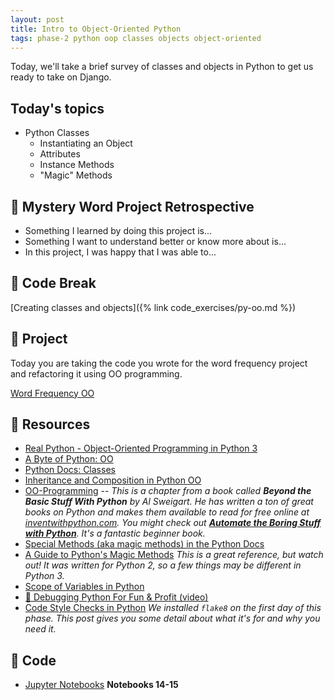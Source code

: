 ```yaml
---
layout: post
title: Intro to Object-Oriented Python
tags: phase-2 python oop classes objects object-oriented
---
```


Today, we'll take a brief survey of classes and objects in Python to get us ready to take on Django.

## Today's topics

- Python Classes
  - Instantiating an Object
  - Attributes
  - Instance Methods
  - "Magic" Methods

## 🔎 Mystery Word Project Retrospective

- Something I learned by doing this project is...
- Something I want to understand better or know more about is...
- In this project, I was happy that I was able to...

## 🐍 Code Break

[Creating classes and objects]({% link code_exercises/py-oo.md %})

## 🎯 Project

Today you are taking the code you wrote for the word frequency project and refactoring it using OO programming.

[Word Frequency OO](https://classroom.github.com/a/2AC2qyNX)

## 🔖 Resources

- [Real Python - Object-Oriented Programming in Python 3](https://realpython.com/python3-object-oriented-programming/)
- [A Byte of Python: OO](https://python.swaroopch.com/oop.html)
- [Python Docs: Classes](https://docs.python.org/3/tutorial/classes.html)
- [Inheritance and Composition in Python OO](https://realpython.com/inheritance-composition-python/)
- [OO-Programming](https://inventwithpython.com/beyond/chapter15.html) -- _This is a chapter from a book called **Beyond the Basic Stuff With Python** by Al Sweigart. He has written a ton of great books on Python and makes them available to read for free online at [inventwithpython.com](https://inventwithpython.com/). You might check out [**Automate the Boring Stuff with Python**](https://automatetheboringstuff.com/). It's a fantastic beginner book._
- [Special Methods (aka magic methods) in the Python Docs](https://docs.python.org/3/reference/datamodel.html#special-method-names)
- [A Guide to Python's Magic Methods](https://rszalski.github.io/magicmethods/) _This is a great reference, but watch out! It was written for Python 2, so a few things may be different in Python 3._
- [Scope of Variables in Python](https://www.datacamp.com/community/tutorials/scope-of-variables-python)
- [🐛 Debugging Python For Fun & Profit (video)](https://www.youtube.com/watch?v=rMCZgYfEJJI)
- [Code Style Checks in Python](https://julien.danjou.info/code-style-checks-in-python/) _We installed `flake8` on the first day of this phase. This post gives you some detail about what it's for and why you need it._

## 🦉 Code

- [Jupyter Notebooks](https://github.com/Momentum-Team-10/python-notebooks) **Notebooks 14-15**
